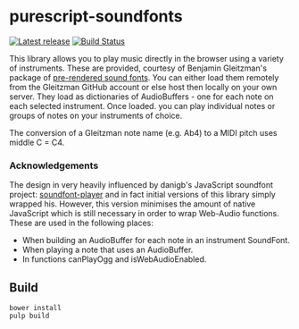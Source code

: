 purescript-soundfonts
=====================

[![Latest release](http://img.shields.io/github/release/newlandsvalley/purescript-soundfonts.svg)](https://github.com/newlandsvalley/purescript-soundfonts/releases)
[![Build Status](https://travis-ci.org/newlandsvalley/purescript-soundfonts.svg?branch=master)](https://travis-ci.org/newlandsvalley/purescript-soundfonts)

This library allows you to play music directly in the browser using a variety of instruments.  These are provided, courtesy of Benjamin Gleitzman's package of [pre-rendered sound fonts](https://github.com/gleitz/midi-js-soundfonts). You can either load them remotely from the Gleitzman GitHub account or else host then locally on your own server.  They load as dictionaries of AudioBuffers - one for each note on each selected instrument. Once loaded. you can play individual notes or groups of notes on your instruments of choice.

The conversion of a Gleitzman note name (e.g. Ab4) to a MIDI pitch uses middle C = C4.

### Acknowledgements

The design in very heavily influenced by danigb's JavaScript soundfont project: [soundfont-player](https://github.com/danigb/soundfont-player) and in fact initial versions of this library simply wrapped his. However, this version minimises the amount of native JavaScript which is still necessary in order to wrap Web-Audio functions.  These are used in the following places: 

*  When building an AudioBuffer for each note in an instrument SoundFont.
*  When playing a note that uses an AudioBuffer.
*  In functions canPlayOgg and isWebAudioEnabled.

## Build

    bower install   
    pulp build


